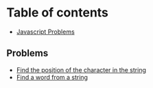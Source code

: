 # Table of contents

* [Javascript Problems](README.md)

## Problems

* [Find the position of the character  in the string](problems/find-the-position-of-the-character-in-the-string.md)
* [Find a word from a string](problems/find-a-word-from-a-string.md)

